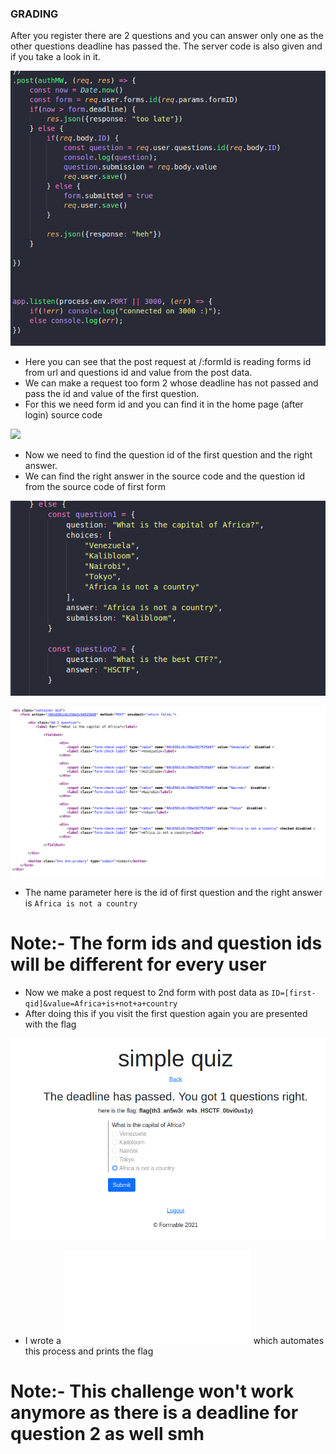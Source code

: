 ### GRADING

After you register there are 2 questions and you can answer only one as the other questions deadline has passed the. The server code is also given and if you take a look in it.

![](post.png)

- Here you can see that the post request at /:formId is reading forms id from url and questions id and value from the post data.
- We can make a request too form 2 whose deadline has not passed and pass the id and value of the first question.
- For this we need form id and you can find it in the home page (after login) source code

![](form-id.png)

- Now we need to find the question id of the first question and the right answer.
- We can find the right answer in the source code and the question id from the source code of first form

![](questions.png)

![](first-id.png)

- The name parameter here is the id of first question and the right answer is `Africa is not a country`

# Note:- The form ids and question ids will be different for every user

- Now we make a post request to 2nd form with post data as `ID=[first-qid]&value=Africa+is+not+a+country`
- After doing this if you visit the first question again you are presented with the flag

![](flag.png)

- I wrote a ![script](attack.py) which automates this process and prints the flag

# Note:- This challenge won't work anymore as there is a deadline for question 2 as well smh
